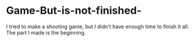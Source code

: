 # Game-But-is-not-finished-
I tried to make a shooting game, but I didn't have enough time to finish it all. The part I made is the beginning.
